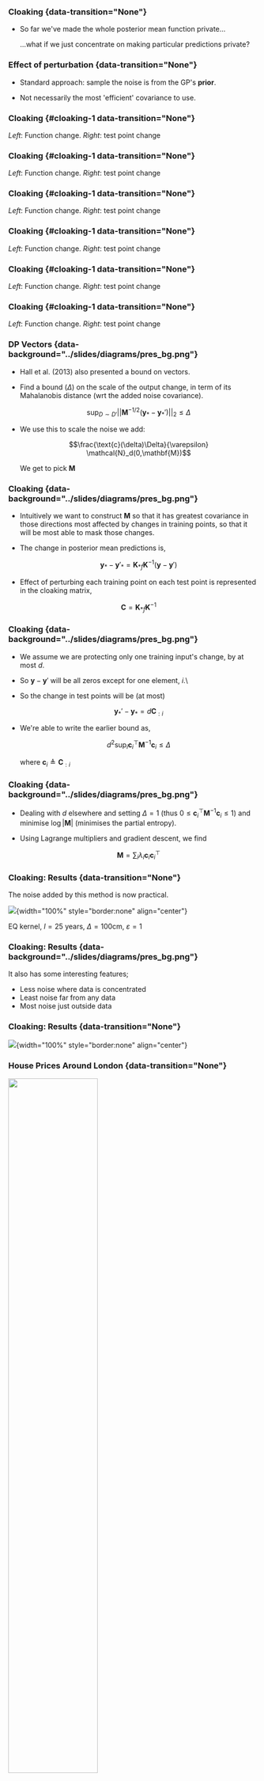 ### Cloaking {data-transition="None"}

* So far we've made the whole posterior mean function private...

    ...what if we just concentrate on making particular predictions private?


### Effect of perturbation {data-transition="None"}

* Standard approach: sample the noise is from the GP's
**prior**.

* Not necessarily the most 'efficient' covariance to use.

### Cloaking {#cloaking-1 data-transition="None"}

<object type="image/svg+xml" data="../slides/diagrams/dp_firstpoint0_neg.svg">
</object>

*Left*: Function change. *Right*: test point change

### Cloaking {#cloaking-1 data-transition="None"}

<object type="image/svg+xml" data="../slides/diagrams/dp_firstpoint2_neg.svg">
</object>

*Left*: Function change. *Right*: test point change

### Cloaking {#cloaking-1 data-transition="None"}

<object type="image/svg+xml" data="../slides/diagrams/dp_secondpoint0_neg.svg">
</object>

*Left*: Function change. *Right*: test point change

### Cloaking {#cloaking-1 data-transition="None"}

<object type="image/svg+xml" data="../slides/diagrams/dp_secondpoint2_neg.svg">
</object>

*Left*: Function change. *Right*: test point change

### Cloaking {#cloaking-1 data-transition="None"}

<object type="image/svg+xml" data="../slides/diagrams/dp_with_ellipse1_neg.svg">
</object>

*Left*: Function change. *Right*: test point change

### Cloaking {#cloaking-1 data-transition="None"}

<object type="image/svg+xml" data="../slides/diagrams/dp_with_ellipse2_neg.svg">
</object>

*Left*: Function change. *Right*: test point change

### DP Vectors  {data-background="../slides/diagrams/pres_bg.png"}

* Hall et al. (2013) also presented a bound on vectors.

* Find a bound ($\Delta$) on the scale of the output change, in term of
its Mahalanobis distance (wrt the added noise covariance).

    $$\sup_{D \sim {D'}} ||\mathbf{M}^{-1/2} (\mathbf{y}_* - \mathbf{y}_{*}')||_2 \leq \Delta$$

* We use this to scale the noise we add:

    $$\frac{\text{c}(\delta)\Delta}{\varepsilon} \mathcal{N}_d(0,\mathbf{M})$$

    We get to pick $\mathbf{M}$


### Cloaking  {data-background="../slides/diagrams/pres_bg.png"}

* Intuitively we want to construct $\mathbf{M}$ so that it has greatest
covariance in those directions most affected by changes in training
points, so that it will be most able to mask those changes.

* The change in posterior mean predictions is,

     $$\mathbf{y}_* - \mathbf{y}'_* = \mathbf{K}_{*f} \mathbf{K}^{-1} (\mathbf{y}-\mathbf{y}')$$

* Effect of perturbing each training point on each test point is
represented in the cloaking matrix,

    $$\mathbf{C} = \mathbf{K}_{*f} \mathbf{K}^{-1}$$


### Cloaking  {data-background="../slides/diagrams/pres_bg.png"}

* We assume we are protecting only one training input's change, by at most
$d$.

* So $\mathbf{y}-\mathbf{y}'$ will be all zeros except for one
element, $i$.\

* So the change in test points will be (at most)

    $$\mathbf{y}_*' - \mathbf{y}_* = d \mathbf{C}_{:i}$$

* We're able to write the earlier bound as,

    $$d^2 \sup_{i} \mathbf{c}_i^\top \mathbf{M}^{-1} \mathbf{c}_i \leq\Delta$$

    where $\mathbf{c}_i \triangleq \mathbf{C}_{:i}$


### Cloaking  {data-background="../slides/diagrams/pres_bg.png"}

* Dealing with $d$ elsewhere and setting $\Delta = 1$ (thus $0 \leq
\mathbf{c}_i^\top \mathbf{M}^{-1} \mathbf{c}_i \leq 1$) and minimise
$\log |\mathbf{M}|$ (minimises the partial entropy).

* Using Lagrange multipliers and gradient descent, we find

    $$\mathbf{M} = \sum_i{\lambda_i \mathbf{c}_i \mathbf{c}_i^\top}$$

### Cloaking: Results {data-transition="None"}

The noise added by this method is now practical.

![](../slides/diagrams/kung_cloaking_simple_neg.png){width="100%" style="border:none" align="center"}

EQ kernel, $l = 25$ years, $\Delta=100$cm, $\varepsilon=1$

### Cloaking: Results {data-background="../slides/diagrams/pres_bg.png"}

It also has some interesting features;

-   Less noise where data is concentrated
-   Least noise far from any data
-   Most noise just outside data

### Cloaking: Results  {data-transition="None"}

![](../slides/diagrams/kung_cloaking_simple_neg.png){width="100%" style="border:none" align="center"}


### House Prices Around London  {data-transition="None"}

<img src="../slides/diagrams/houseprices_bigcirc_15km_0_labels_neg.png" width="60%" style="border:none">

### Citibike {#citibike data-transition="None"}

* Tested on 4D citibike dataset (predicting journey durations from
start/finish station locations).

* The method appears to achieve lower noise than binning alternatives (for
reasonable $\varepsilon$).

### Citibike {data-transition="None"}

![](../slides/diagrams/newtable2_neg.png){width="80%" style="border:none" align="center"} lengthscale in degrees, values
above, journey duration (in seconds)

### Cloaking and Inducing Inputs {#cloaking-and-inducing-inputs}

* Outliers poorly predicted.

* Too much noise around data 'edges'.

* Use inducing inputs to reduce the sensitivity to these outliers.

### Cloaking (no) Inducing Inputs {#cloaking-no-inducing-inputs  data-transition="None"}

![](../slides/diagrams/cloaking-no-inducing_neg.png){width="100%" style="border:none" align="center"}

### Cloaking and Inducing Inputs {#cloaking-and-inducing-inputs-1
   data-transition="None"}

![](../slides/diagrams/cloaking-inducing_neg.png){width="80%" style="border:none" align="center"}

### Results {#results}

* For 1D !Kung, RMSE improved from $15.0 \pm 2.0 \text{cm}$ to $11.1 \pm 0.8 \text{cm}$

    Use Age and Weight to predict Height

* For 2D !Kung, RMSE improved from $22.8 \pm 1.9 \text{cm}$ to $8.8 \pm 0.6 \text{cm}$

    Note that the uncertainty across cross-validation runs smaller. 2D version benefits from data's 1D manifold.

### Cloaking (no) Inducing Inputs {#cloaking-no-inducing-inputs-1 data-transition="none"}

![](../slides/diagrams/housing-no-inducing_neg.png){width="80%" style="border:none" align="center"}

### Cloaking and Inducing Inputs {#cloaking-and-inducing-inputs-2 data-transition="none"}

![](../slides/diagrams/housing-inducing_neg.png){width="80%" style="border:none" align="center"}
